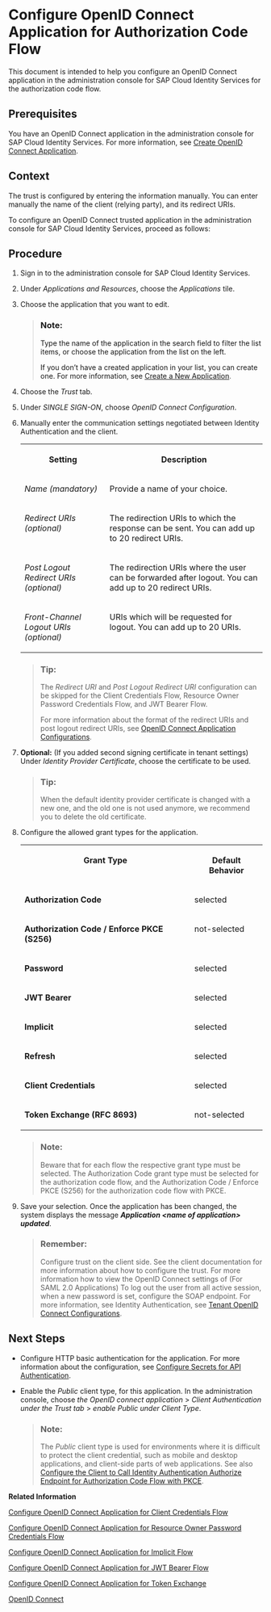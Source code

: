 <!-- copy72c478e4321e499a9696b74292a69216 -->

# Configure OpenID Connect Application for Authorization Code Flow

This document is intended to help you configure an OpenID Connect application in the administration console for SAP Cloud Identity Services for the authorization code flow.



<a name="copy72c478e4321e499a9696b74292a69216__prereq_grq_3jn_v2b"/>

## Prerequisites

You have an OpenID Connect application in the administration console for SAP Cloud Identity Services. For more information, see [Create OpenID Connect Application](create-openid-connect-application-62fb1c3.md).



## Context

The trust is configured by entering the information manually. You can enter manually the name of the client \(relying party\), and its redirect URIs.

To configure an OpenID Connect trusted application in the administration console for SAP Cloud Identity Services, proceed as follows:



<a name="copy72c478e4321e499a9696b74292a69216__steps_ksg_x2m_fp"/>

## Procedure

1.  Sign in to the administration console for SAP Cloud Identity Services.

2.  Under *Applications and Resources*, choose the *Applications* tile.

3.  Choose the application that you want to edit.

    > ### Note:  
    > Type the name of the application in the search field to filter the list items, or choose the application from the list on the left.
    > 
    > If you don’t have a created application in your list, you can create one. For more information, see [Create a New Application](create-a-new-application-0d4b255.md).

4.  Choose the *Trust* tab.

5.  Under *SINGLE SIGN-ON*, choose *OpenID Connect Configuration*.

6.  Manually enter the communication settings negotiated between Identity Authentication and the client.


    <table>
    <tr>
    <th valign="top">

    Setting


    
    </th>
    <th valign="top">

    Description


    
    </th>
    </tr>
    <tr>
    <td valign="top">

    *Name \(mandatory\)*


    
    </td>
    <td valign="top">

    Provide a name of your choice.


    
    </td>
    </tr>
    <tr>
    <td valign="top">

    *Redirect URIs \(optional\)*


    
    </td>
    <td valign="top">

    The redirection URIs to which the response can be sent. You can add up to 20 redirect URIs.


    
    </td>
    </tr>
    <tr>
    <td valign="top">

    *Post Logout Redirect URIs \(optional\)*


    
    </td>
    <td valign="top">

    The redirection URIs where the user can be forwarded after logout. You can add up to 20 redirect URIs.


    
    </td>
    </tr>
    <tr>
    <td valign="top">

    *Front-Channel Logout URIs \(optional\)*


    
    </td>
    <td valign="top">

    URIs which will be requested for logout. You can add up to 20 URIs.


    
    </td>
    </tr>
    </table>
    
    > ### Tip:  
    > The *Redirect URI* and *Post Logout Redirect URI* configuration can be skipped for the Client Credentials Flow, Resource Owner Password Credentials Flow, and JWT Bearer Flow.
    > 
    > For more information about the format of the redirect URIs and post logout redirect URIs, see [OpenID Connect Application Configurations](openid-connect-application-configurations-1ae324e.md).

7.  **Optional:** \(If you added second signing certificate in tenant settings\) Under *Identity Provider Certificate*, choose the certificate to be used.

    > ### Tip:  
    > When the default identity provider certificate is changed with a new one, and the old one is not used anymore, we recommend you to delete the old certificate.

8.  Configure the allowed grant types for the application.


    <table>
    <tr>
    <th valign="top">

    Grant Type


    
    </th>
    <th valign="top">

    Default Behavior


    
    </th>
    </tr>
    <tr>
    <td valign="top">

    **Authorization Code**


    
    </td>
    <td valign="top">

    selected


    
    </td>
    </tr>
    <tr>
    <td valign="top">

    **Authorization Code / Enforce PKCE \(S256\)**


    
    </td>
    <td valign="top">

    not-selected


    
    </td>
    </tr>
    <tr>
    <td valign="top">

    **Password**


    
    </td>
    <td valign="top">

    selected


    
    </td>
    </tr>
    <tr>
    <td valign="top">

    **JWT Bearer**


    
    </td>
    <td valign="top">

    selected


    
    </td>
    </tr>
    <tr>
    <td valign="top">

    **Implicit**


    
    </td>
    <td valign="top">

    selected


    
    </td>
    </tr>
    <tr>
    <td valign="top">

    **Refresh**


    
    </td>
    <td valign="top">

    selected


    
    </td>
    </tr>
    <tr>
    <td valign="top">

    **Client Credentials**


    
    </td>
    <td valign="top">

    selected


    
    </td>
    </tr>
    <tr>
    <td valign="top">

    **Token Exchange \(RFC 8693\)**


    
    </td>
    <td valign="top">

    not-selected


    
    </td>
    </tr>
    </table>
    
    > ### Note:  
    > Beware that for each flow the respective grant type must be selected. The Authorization Code grant type must be selected for the authorization code flow, and the Authorization Code / Enforce PKCE \(S256\) for the authorization code flow with PKCE.

9.  Save your selection. Once the application has been changed, the system displays the message ***Application <name of application\> updated***.

    > ### Remember:  
    > Configure trust on the client side. See the client documentation for more information about how to configure the trust. For more information how to view the OpenID Connect settings of \(For SAML 2.0 Applications\) To log out the user from all active session, when a new password is set, configure the SOAP endpoint. For more information, see Identity Authentication, see [Tenant OpenID Connect Configurations](tenant-openid-connect-configurations-3d6abcc.md).




<a name="copy72c478e4321e499a9696b74292a69216__postreq_yqs_gkf_5fb"/>

## Next Steps

-   Configure HTTP basic authentication for the application. For more information about the configuration, see [Configure Secrets for API Authentication](configure-secrets-for-api-authentication-5c3c35e.md).

-   Enable the *Public* client type, for this application. In the administration console, choose *the OpenID connect application* \> *Client Authentication under the Trust tab* \> *enable Public under Client Type*.

    > ### Note:  
    > The *Public* client type is used for environments where it is difficult to protect the client credential, such as mobile and desktop applications, and client-side parts of web applications. See also [Configure the Client to Call Identity Authentication Authorize Endpoint for Authorization Code Flow with PKCE](configure-the-client-to-call-identity-authentication-authorize-endpoint-for-authorization-a721157.md).


**Related Information**  


[Configure OpenID Connect Application for Client Credentials Flow](configure-openid-connect-application-for-client-credentials-flow-3e409d8.md "This document is intended to help you configure an OpenID Connect application in the administration console for SAP Cloud Identity Services for the client credentials flow.")

[Configure OpenID Connect Application for Resource Owner Password Credentials Flow](configure-openid-connect-application-for-resource-owner-password-credentials-flow-cafba77.md "This document is intended to help you configure an OpenID Connect application in the administration console for SAP Cloud Identity Services for the resource owner password credentials flow.")

[Configure OpenID Connect Application for Implicit Flow](configure-openid-connect-application-for-implicit-flow-26090fd.md "This document is intended to help you configure an OpenID Connect application in the administration console for SAP Cloud Identity Services for the implicit flow.")

[Configure OpenID Connect Application for JWT Bearer Flow](configure-openid-connect-application-for-jwt-bearer-flow-e42fb4d.md "This document is intended to help you configure an OpenID Connect application in the administration console for SAP Cloud Identity Services for the JWT bearer flow.")

[Configure OpenID Connect Application for Token Exchange](configure-openid-connect-application-for-token-exchange-351866e.md "This document is intended to help you configure an OpenID Connect application in the administration console for SAP Cloud Identity Services for the Token Exchange flow.")

[OpenID Connect](openid-connect-a789c9c.md "You can use Identity Authentication for authentication in OpenID Connect protected applications.")


